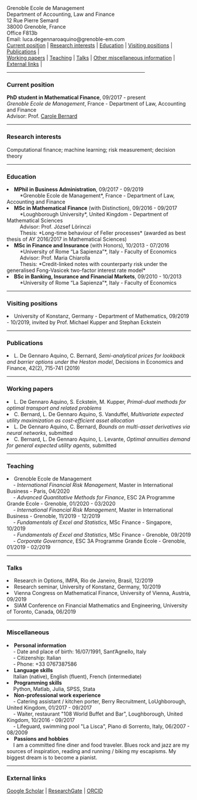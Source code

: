 
<div>
Grenoble Ecole de Management <br>
Department of Accounting, Law and Finance <br>
12 Rue Pierre Semard <br>
38000 Grenoble, France <br>
Office F813b <br>
Email: luca.degennaroaquino@grenoble-em.com <br>
 </div>
 
  <div>
  <a href="#current-position">Current position</a> | <a href="#research-interests">Research interests</a> | <a href="#education">Education</a> | <a href="#visiting-positions">Visiting positions</a> | <a href="#publications">Publications</a> | 
  </div>
  <div>
   <a href="#working-papers">Working papers</a> | <a href="#teaching">Teaching</a> | <a href="#talks">Talks</a> | <a href="#other-miscellaneous-information">Other miscellaneous information</a> |  <a href="#external-links">External links</a> |
  </div>

<hr width="75%">

<!--- <a href="https://raw.githubusercontent.com/luca-dga/-/master/CV_LucaDGA.pdf" target="_blank">Download CV</a>  --->

<!--- <hr width="25%"> --->
 
 
### **Current position**
   <b>PhD student in Mathematical Finance</b>, 09/2017 - present  <br>
   *Grenoble Ecole de Management*, France - Department of Law, Accounting and Finance <br>
   Advisor: Prof. <a href="http://www.carole.bernard.free.fr/" target="_blank">Carole Bernard</a>
    
<hr>
    
### **Research interests**
Computational finance; machine learning; risk measurement; decision theory


<hr>

### **Education**

<li><b>MPhil in Business Administration</b>, 09/2017 - 09/2019 </li> 
&emsp; &emsp; *Grenoble Ecole de Management*, France - Department of Law, Accounting and Finance 	  

<li><b>MSc in Mathematical Finance</b> (with Distinction), 09/2016 - 09/2017 </li>
&emsp; &emsp; *Loughborough University*, United Kingdom - Department of Mathematical Sciences <br>
&emsp; &emsp; Advisor: Prof. József Lörinczi <br>
&emsp; &emsp; Thesis: *Long-time behaviour of Feller processes* (awarded as best thesis of AY 2016/2017 in Mathematical Sciences)

<li><b>MSc in Finance and Insurance</b> (with Honors), 10/2013 - 07/2016 </li>
&emsp; &emsp; *University of Rome “La Sapienza”*, Italy - Faculty of Economics <br>
&emsp; &emsp; Advisor: Prof. Maria Chiarolla <br>
&emsp; &emsp; Thesis: *Credit-linked notes with counterparty risk under the generalised Fong-Vasicek two-factor interest rate model*
    
<li><b>BSc in Banking, Insurance and Financial Markets</b>, 09/2010 - 10/2013 </li> 
&emsp; &emsp; *University of Rome “La Sapienza”*, Italy - Faculty of Economics
   
<hr>

### **Visiting positions**

<li>University of Konstanz, Germany - Department of Mathematics, 09/2019 - 10/2019, invited by Prof. Michael Kupper and Stephan Eckstein </li>

<hr>

### **Publications**

<li>L. De Gennaro Aquino, C. Bernard, <i>Semi-analytical prices for lookback and barrier options under the Heston model</i>, Decisions in Economics and Finance, 42(2), 715-741 (2019)</li>

<hr>

### **Working papers**

<li>L. De Gennaro Aquino, S. Eckstein, M. Kupper, <i>Primal-dual methods for optimal transport and related problems</i></li>

<li>C. Bernard, L. De Gennaro Aquino, S. Vanduffel, <i>Multivariate expected utility maximization as cost-efficient asset allocation</i></li>

<li>L. De Gennaro Aquino, C. Bernard, <i>Bounds on multi-asset derivatives via neural networks</i>, submitted</li>

<li>C. Bernard, L. De Gennaro Aquino, L. Levante, <i>Optimal annuities demand for general expected utility agents</i>, submitted</li>

<hr>

### **Teaching**

<li>Grenoble Ecole de Management</li>
&emsp; - <i>International Financial Risk Management</i>, Master in International Business - Paris, 04/2020 <br>
&emsp; - <i>Advanced Quantitative Methods for Finance</i>, ESC 2A Programme Grande Ecole - Grenoble, 01/2020 - 03/2020<br>
&emsp; - <i>International Financial Risk Management</i>, Master in International Business - Grenoble, 11/2019 - 12/2019<br>
&emsp; - <i>Fundamentals of Excel and Statistics</i>, MSc Finance - Singapore, 10/2019<br>
&emsp; - <i>Fundamentals of Excel and Statistics</i>, MSc Finance - Grenoble, 09/2019<br>
&emsp; - <i>Corporate Governance</i>, ESC 3A Programme Grande Ecole - Grenoble, 01/2019 - 02/2019<br>

<hr>

### **Talks**

<li>Research in Options, IMPA, Rio de Janeiro, Brasil, 12/2019</li>
<li>Research seminar, University of Konstanz, Germany, 10/2019</li>
<li>Vienna Congress on Mathematical Finance, University of Vienna, Austria, 09/2019</li>
<li>SIAM Conference on Financial Mathematics and Engineering, University of Toronto, Canada, 06/2019</li>

<hr>

### **Miscellaneous**

<li><b>Personal information</b></li>
&emsp; - Date and place of birth: 16/07/1991, Sant’Agnello, Italy <br>
&emsp; - Citizenship: Italian <br>
&emsp; - Phone: +33 0767387586

<li><b>Language skills</b></li>
&emsp; Italian (native), English (fluent), French (intermediate)
    
<li><b>Programming skills</b></li>
&emsp; Python, Matlab, Julia, SPSS, Stata
    
<li><b>Non-professional work experience</b></li>
&emsp; - Catering assistant / kitchen porter, Berry Recruitment, LoUghborough, United Kingdom, 01/2017 - 09/2017<br>
&emsp; - Waiter, restaurant "108 World Buffet and Bar", Loughborough, United Kingdom, 10/2016 - 09/2017<br>
&emsp; - Lifeguard, swimming pool "La Lisca", Piano di Sorrento, Italy, 06/2007 - 08/2009<br>

<li><b>Passions and hobbies</b></li>
&emsp; I am a committed fine diner and food traveler. Blues rock and jazz are my sources of inspiration, reading and running / biking my escapisms. My biggest dream is to become a pianist. 

<hr>

### **External links**

<a href="https://scholar.google.it/citations?user=Jk0lgM4AAAAJ&hl=it&oi=ao" target="_blank">Google Scholar</a> | 
<a href="https://www.researchgate.net/profile/Luca_De_Gennaro_Aquino" target="_blank">ResearchGate</a> |
<a href="https://orcid.org/0000-0001-5377-5385" target="_blank">ORCID</a> 
